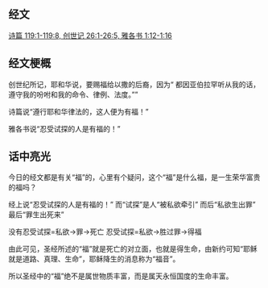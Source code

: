 ## 经文
[诗篇 119:1-119:8, 创世记 26:1-26:5, 雅各书 1:12-1:16](https://www.biblegateway.com/passage/?search=Psalm+119%3A1-8%3B+Genesis+26%3A1-5%3B+James+1%3A12-16&version=CUVMPS)

## 经文梗概

创世纪所记，耶和华说，要赐福给以撒的后裔，因为“ 都因亚伯拉罕听从我的话，遵守我的吩咐和我的命令、律例、法度。””

诗篇说“遵行耶和华律法的，这人便为有福！”

雅各书说“忍受试探的人是有福的！”

## 话中亮光

今日的经文都是有关“福”的，心里有个疑问，这个“福”是什么福，是一生荣华富贵的福吗？

经上说“忍受试探的人是有福的！”
	而“试探”是人“被私欲牵引”
	而后“私欲生出罪”
	最后“罪生出死来”

没有忍受试探=私欲->罪->死亡
忍受试探=私欲->胜过罪->得福

由此可见，圣经所述的“福”就是死亡的对立面，也就是得生命，由新约可知“耶稣就是道路、真理、生命”，耶稣降生的消息称为“福音”。

所以圣经中的“福”绝不是属世物质丰富，而是属天永恒国度的生命丰富。